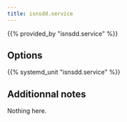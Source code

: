 ```yaml
---
title: isnsdd.service
---
```


{{% provided_by "isnsdd.service" %}}

## Options

{{% systemd_unit "isnsdd.service" %}}

## Additionnal notes

Nothing here.